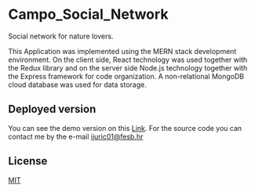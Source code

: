 # Campo_Social_Network
Social network for nature lovers.

This Application was implemented using the MERN stack development environment. On the client side, React technology was used together with the Redux library and on the server side Node.js technology together with the Express framework for code organization. A non-relational MongoDB cloud database was used for data storage.

## Deployed version

You can see the demo version on this [Link](https://mystifying-mestorf-c26d0b.netlify.app/).
For the source code you can contact me by the e-mail ijuric01@fesb.hr

## License

[MIT](https://choosealicense.com/licenses/mit/)
